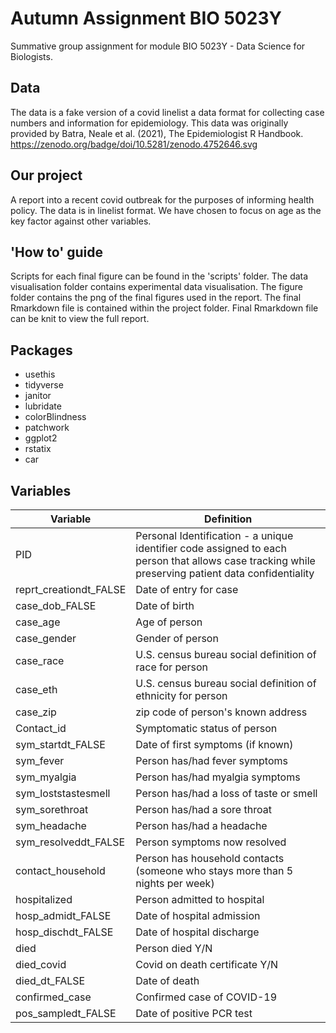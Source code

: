 # Autumn Assignment BIO 5023Y

Summative group assignment for module BIO 5023Y - Data Science for Biologists.

## Data
The data is a fake version of a covid linelist a data format for collecting case numbers and information for epidemiology. This data was originally provided by Batra, Neale et al. (2021), The Epidemiologist R Handbook. https://zenodo.org/badge/doi/10.5281/zenodo.4752646.svg

## Our project
A report into a recent covid outbreak for the purposes of informing health policy. The data is in linelist format.
We have chosen to focus on age as the key factor against other variables.

## 'How to' guide
Scripts for each final figure can be found in the 'scripts' folder. 
The data visualisation folder contains experimental data visualisation. 
The figure folder contains the png of the final figures used in the report.
The final Rmarkdown file is contained within the project folder.
Final Rmarkdown file can be knit to view the full report.

## Packages
* usethis
* tidyverse 
* janitor
* lubridate
* colorBlindness
* patchwork
* ggplot2
* rstatix
* car

## Variables

| Variable| Definition|
|----|----|
| PID| Personal Identification - a unique identifier code assigned to each person that allows case tracking while preserving patient data confidentiality|
| reprt_creationdt_FALSE| Date of entry for case|
| case_dob_FALSE| Date of birth|
| case_age| Age of person|
| case_gender| Gender of person|
| case_race| U.S. census bureau social definition of race for person|
| case_eth| U.S. census bureau social definition of ethnicity for person|
| case_zip| zip code of person's known address|
| Contact_id| Symptomatic status of person|
| sym_startdt_FALSE| Date of first symptoms (if known)|
| sym_fever| Person has/had fever symptoms
| sym_myalgia| Person has/had myalgia symptoms
| sym_loststastesmell| Person has/had a loss of taste or smell
| sym_sorethroat| Person has/had a sore throat
| sym_headache| Person has/had a headache
| sym_resolveddt_FALSE| Person symptoms now resolved
| contact_household| Person has household contacts (someone who stays more than 5 nights per week)
| hospitalized| Person admitted to hospital
| hosp_admidt_FALSE| Date of hospital admission
| hosp_dischdt_FALSE| Date of hospital discharge
| died| Person died Y/N
| died_covid| Covid on death certificate Y/N
| died_dt_FALSE| Date of death
| confirmed_case| Confirmed case of COVID-19
| pos_sampledt_FALSE| Date of positive PCR test